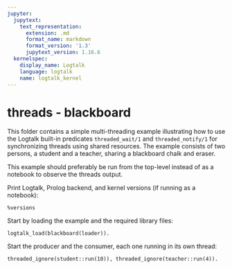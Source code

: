 ```yaml
---
jupyter:
  jupytext:
    text_representation:
      extension: .md
      format_name: markdown
      format_version: '1.3'
      jupytext_version: 1.16.6
  kernelspec:
    display_name: Logtalk
    language: logtalk
    name: logtalk_kernel
---
```


<!--
________________________________________________________________________

This file is part of Logtalk <https://logtalk.org/>  
SPDX-FileCopyrightText: 1998-2025 Paulo Moura <pmoura@logtalk.org>  
SPDX-License-Identifier: Apache-2.0

Licensed under the Apache License, Version 2.0 (the "License");
you may not use this file except in compliance with the License.
You may obtain a copy of the License at

    http://www.apache.org/licenses/LICENSE-2.0

Unless required by applicable law or agreed to in writing, software
distributed under the License is distributed on an "AS IS" BASIS,
WITHOUT WARRANTIES OR CONDITIONS OF ANY KIND, either express or implied.
See the License for the specific language governing permissions and
limitations under the License.
________________________________________________________________________
-->

# threads - blackboard

This folder contains a simple multi-threading example illustrating how
to use the Logtalk built-in predicates `threaded_wait/1` and `threaded_notify/1`
for synchronizing threads using shared resources. The example consists of
two persons, a student and a teacher, sharing a blackboard chalk and eraser.

This example should preferably be run from the top-level instead of as
a notebook to observe the threads output.

Print Logtalk, Prolog backend, and kernel versions (if running as a notebook):

```logtalk
%versions
```

Start by loading the example and the required library files:

```logtalk
logtalk_load(blackboard(loader)).
```

Start the producer and the consumer, each one running in its own thread:

```logtalk
threaded_ignore(student::run(10)), threaded_ignore(teacher::run(4)).
```

<!--
teacher is writing...
student is writing...
student is writing...
student is writing...
student is writing...
teacher is writing...
teacher is writing...
teacher is writing...
student is writing...
student is writing...
student is writing...
student is writing...
student is writing...
student is writing...
-->
